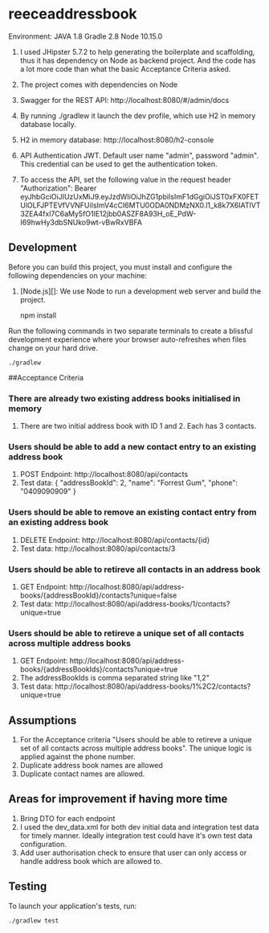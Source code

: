 # reeceaddressbook

Environment:
JAVA 1.8
Gradle 2.8
Node 10.15.0

1. I used JHipster 5.7.2 to help generating the boilerplate and scaffolding, thus it has dependency on Node as backend project.
   And the code has a lot more code than what the basic Acceptance Criteria asked.

2. The project comes with dependencies on Node

3. Swagger for the REST API:
   http://localhost:8080/#/admin/docs

4. By running ./gradlew it launch the dev profile, which use H2 in memory database locally.

5. H2 in memory database: http://localhost:8080/h2-console

6. API Authentication JWT. Default user name "admin", password "admin". This credential can be used to get the authentication token.

7. To access the API, set the following value in the request header "Authorization":
   Bearer eyJhbGciOiJIUzUxMiJ9.eyJzdWIiOiJhZG1pbiIsImF1dGgiOiJST0xFX0FETUlOLFJPTEVfVVNFUiIsImV4cCI6MTU0ODA0NDMzNX0.l1_k8k7X6IATlVT3ZEA4fxl7C6aMy5fO1lE12jbb0ASZF8A93H_oE_PdW-I69hwHy3dbSNUko9wt-vBwRxVBFA

## Development

Before you can build this project, you must install and configure the following dependencies on your machine:

1.  [Node.js][]: We use Node to run a development web server and build the project.

    npm install

Run the following commands in two separate terminals to create a blissful development experience where your browser
auto-refreshes when files change on your hard drive.

    ./gradlew

##Acceptance Criteria

### There are already two existing address books initialised in memory

1. There are two initial address book with ID 1 and 2. Each has 3 contacts.

### Users should be able to add a new contact entry to an existing address book

1. POST Endpoint: http://localhost:8080/api/contacts
2. Test data:
   {
   "addressBookId": 2,
   "name": "Forrest Gum",
   "phone": "0409090909"
   }

### Users should be able to remove an existing contact entry from an existing address book

1. DELETE Endpoint: http://localhost:8080/api/contacts/{id}
2. Test data: http://localhost:8080/api/contacts/3

### Users should be able to retireve all contacts in an address book

1. GET Endpoint: http://localhost:8080/api/address-books/{addressBookId}/contacts?unique=false
2. Test data: http://localhost:8080/api/address-books/1/contacts?unique=true

### Users should be able to retireve a unique set of all contacts across multiple address books

1. GET Endpoint: http://localhost:8080/api/address-books/{addressBookIds}/contacts?unique=true
2. The addressBookIds is comma separated string like "1,2"
3. Test data: http://localhost:8080/api/address-books/1%2C2/contacts?unique=true

## Assumptions

1. For the Acceptance criteria "Users should be able to retireve a unique set of all contacts across multiple address books". The unique
   logic is applied against the phone number.
2. Duplicate address book names are allowed
3. Duplicate contact names are allowed.

## Areas for improvement if having more time

1. Bring DTO for each endpoint
2. I used the dev_data.xml for both dev initial data and integration test data for timely manner.
   Ideally integration test could have it's own test data configuration.
3. Add user authorisation check to ensure that user can only access or handle address book which are allowed to.

## Testing

To launch your application's tests, run:

    ./gradlew test
